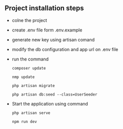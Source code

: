 ## Project installation steps

- colne the project
- create .env file form .env.example
- generate new key using artisan comand
- modify the db configuration and app url on .env file
- run the command 

    ```composer update ```

    ```nmp update ```

    ```php artisan migrate ```

    ```php artisan db:seed --class=UserSeeder ```

- Start the application using command

    ```php artisan serve ```

    ```npm run dev ```